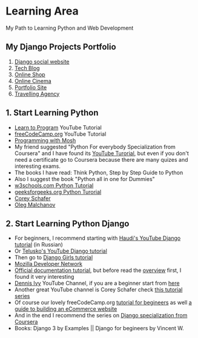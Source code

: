 # Learning Area
My Path to Learning Python and Web Development

## My Django Projects Portfolio
1. [Django social website](https://github.com/Rustam-Z/django-social-website)
2. [Tech Blog](https://github.com/Rustam-Z/django-blog)
3. [Online Shop](https://github.com/Rustam-Z/django-online-shop)
4. [Online Cinema](https://github.com/Rustam-Z/django-cinema)
5. [Portfolio Site](https://github.com/Rustam-Z/django-pfs)
6. [Travelling Agency](https://github.com/Rustam-Z/django-telusko)

## 1. Start Learning Python
- [Learn to Program](https://youtu.be/nwjAHQERL08) YouTube Tutorial 
- [freeCodeCamp.org](https://www.youtube.com/watch?v=rfscVS0vtbw) YouTube Tutorial 
- [Programming with Mosh](https://www.youtube.com/watch?v=_uQrJ0TkZlc)
- My friend suggested "Python For everybody Specialization from Coursera" and I have found its [YouTube Turorial](https://www.youtube.com/watch?v=8DvywoWv6fI), but even if you don't need a certificate go to Coursera because there are many quizes and interesting exams.
- The books I have read: Think Python, Step by Step Guide to Python
- Also I suggest the book "Python all in one for Dummies" 
- [w3schools.com Python Tutorial](https://www.w3schools.com/python/default.asp) 
- [geeksforgeeks.org Python Turorial](https://www.geeksforgeeks.org/python-programming-language/)
- [Corey Schafer](https://www.youtube.com/c/Coreyms/playlists)
- [Oleg Malchanov](youtube.com/user/zaemiel)

## 2. Start Learning Python Django 
- For beginners, I recommend starting with [Haudi's YouTube Django tutorial](https://youtu.be/w4nrT7emiVc) (in Russian)
- Or [Telusko's YouTube Django tutorial](https://www.youtube.com/watch?v=OTmQOjsl0eg)
- Then go to [Django Girls tutorial](https://tutorial.djangogirls.org/en/)
- [Mozilla Developer Network](https://developer.mozilla.org/en-US/docs/Learn/Server-side/Django) 
- [Official documentation tutorial](https://docs.djangoproject.com/en/3.1/intro/tutorial01/), but before read the [overview](https://docs.djangoproject.com/en/3.1/intro/overview/) first, I found it very interesting
- [Dennis Ivy](https://www.youtube.com/channel/UCTZRcDjjkVajGL6wd76UnGg) YouTube Channel, if you are a beginner start from [here](https://youtu.be/xv_bwpA_aEA)
- Another great YouTube channel is Corey Schafer check [this tutorial series](https://youtu.be/UmljXZIypDc)
- Of course our lovely freeCodeCamp.org [tutorial for begineers](https://www.youtube.com/watch?v=F5mRW0jo-U4) as well [a guide to building an eCommerce website](https://www.youtube.com/watch?v=YZvRrldjf1Y)
- And in the end I recommend the series on [Django specialization from Coursera](https://www.coursera.org/specializations/django)
- Books: Django 3 by Examples || Django for begineers by Vincent W.
